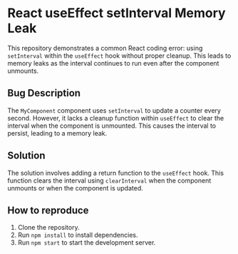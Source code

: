 # React useEffect setInterval Memory Leak
This repository demonstrates a common React coding error: using `setInterval` within the `useEffect` hook without proper cleanup.  This leads to memory leaks as the interval continues to run even after the component unmounts.

## Bug Description
The `MyComponent` component uses `setInterval` to update a counter every second.  However, it lacks a cleanup function within `useEffect` to clear the interval when the component is unmounted. This causes the interval to persist, leading to a memory leak.

## Solution
The solution involves adding a return function to the `useEffect` hook. This function clears the interval using `clearInterval` when the component unmounts or when the component is updated.

## How to reproduce
1. Clone the repository.
2. Run `npm install` to install dependencies.
3. Run `npm start` to start the development server.